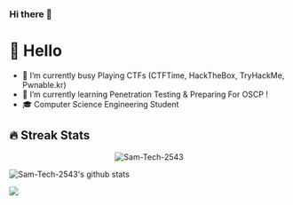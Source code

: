 ### Hi there 👋

<!--
**Sam-Tech-2543/Sam-Tech-2543** is a ✨ _special_ ✨ repository because its `README.md` (this file) appears on your GitHub profile.

Here are some ideas to get you started:

- 🔭 I’m currently working on ...
- 🌱 I’m currently learning ...
- 👯 I’m looking to collaborate on ...
- 🤔 I’m looking for help with ...
- 💬 Ask me about ...
- 📫 How to reach me: ...
- 😄 Pronouns: ...
- ⚡ Fun fact: ...
-->


# 👋 Hello


-  🔭 I’m currently busy Playing CTFs (CTFTime, HackTheBox, TryHackMe, Pwnable.kr)
-  🌱 I’m currently learning Penetration Testing & Preparing For OSCP !
-  🎓 Computer Science Engineering Student

 
<h2>🔥 Streak Stats</h2>

<p align="center">
  <img src="http://github-readme-streak-stats.herokuapp.com?user=Sam-Tech-2543&theme=dracula" alt="Sam-Tech-2543" />
</p>

![Sam-Tech-2543's github stats](https://github-readme-stats.vercel.app/api?username=Sam-Tech-2543&count_private=true&show_icons=true&theme=radical)<a href="https://github.com/Sam-Tech-2543">
 
 
<a href="https://github.com/Sam-Tech-2543"><img align="center" src="https://github-readme-stats.vercel.app/api/top-langs/?username=Sam-Tech-2543&layout=compact&theme=radical"/></a>
